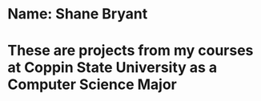 # Name: Shane Bryant
# These are projects from my courses at Coppin State University as a Computer Science Major
